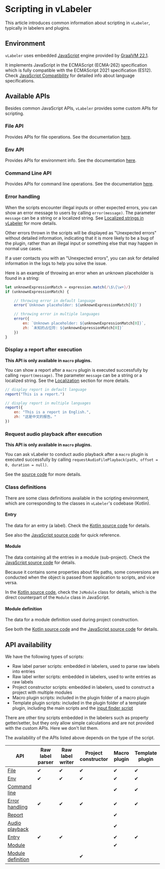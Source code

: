 # Scripting in vLabeler

This article introduces common information about scripting in `vLabeler`, typically in labelers and plugins.

## Environment

`vLabeler` uses embedded [JavaScript](https://developer.mozilla.org/ja/docs/Web/JavaScript) engine provided
by [GraalVM 22.1](https://www.graalvm.org/22.1/reference-manual/js/).

It implements JavaScript in the ECMAScript (ECMA-262) specification which is fully compatible with the ECMAScript 2021
specification (ES12).
Check [JavaScript Compatibility](https://www.graalvm.org/22.1/reference-manual/js/JavaScriptCompatibility/) for detailed
info about language specifications.

## Available APIs

Besides common JavaScript APIs, `vLabeler` provides some custom APIs for scripting.

### File API

Provides APIs for file operations. See the documentation [here](../docs/file-api.md).

### Env API

Provides APIs for environment info. See the documentation [here](../docs/env-api.md).

### Command Line API

Provides APIs for command line operations. See the documentation [here](../docs/command-line-api.md).

### Error handling

When the scripts encounter illegal inputs or other expected errors, you can show an error message to users by
calling `error(message)`.
The parameter `message` can be a string or a localized string.
See [Localized strings in vLabeler](localized-string.md) for more details.

Other errors thrown in the scripts will be displayed as "Unexpected errors" without detailed information, indicating
that it is more likely to be a bug of the plugin, rather than an illegal input or something else that may happen in
normal use cases.

If a user contacts you with an "Unexpected errors", you can ask for detailed information in the logs to help you solve
the issue.

Here is an example of throwing an error when an unknown placeholder is found in a string:

```javascript
let unknownExpressionMatch = expression.match(/\$\{\w+}/)
if (unknownExpressionMatch) {

    // throwing error in default language 
    error(`Unknown placeholder: ${unknownExpressionMatch[0]}`)

    // throwing error in multiple languages
    error({
        en: `Unknown placeholder: ${unknownExpressionMatch[0]}`,
        zh: `未知的占位符: ${unknownExpressionMatch[0]}`
    })
}
```

### Display a report after execution

**This API is only available in `macro` plugins.**

You can show a report after a `macro` plugin is executed successfully by calling `report(message)`.
The parameter `message` can be a string or a localized string.
See the [Localization](#localization) section for more details.

```javascript
// display report in default language
report("This is a report.")

// display report in multiple languages
report({
    en: "This is a report in English.",
    zh: "这是中文的报告。"
})
```

### Request audio playback after execution

**This API is only available in `macro` plugins.**

You can ask vLabeler to conduct audio playback after a `macro` plugin is executed successfully by
calling `requestAudioFilePlayback(path, offset = 0, duration = null)`.

See the [source code](../src/jvmMain/resources/js/request_audio_playback.js) for more details.

### Class definitions

There are some class definitions available in the scripting environment, which are corresponding to the classes in
`vLabeler`'s codebase (Kotlin).

#### Entry

The data for an entry (a label).
Check the [Kotlin source code](../src/jvmMain/kotlin/com/sdercolin/vlabeler/model/Entry.kt) for details.

See also the [JavaScript source code](../src/jvmMain/resources/js/class_entry.js) for quick reference.

#### Module

The data containing all the entries in a module (sub-project).
Check the [JavaScript source code](../src/jvmMain/resources/js/class_module.js) for details.

Because it contains some properties about file paths, some conversions are conducted when the object is passed from
application to scripts, and vice versa.

In the [Kotlin source code](../src/jvmMain/kotlin/com/sdercolin/vlabeler/model/Module.kt), check the `JsModule` class
for details, which is the direct counterpart of the `Module` class in JavaScript.

#### Module definition

The data for a module definition used during project construction.

See both the [Kotlin source code](../src/jvmMain/kotlin/com/sdercolin/vlabeler/model/ModuleDefinition.kt) and
the [JavaScript source code](../src/jvmMain/resources/js/module_definition.js) for details.

## API availability

We have the following types of scripts:

- Raw label parser scripts: embedded in labelers, used to parse raw labels into entries
- Raw label writer scripts: embedded in labelers, used to write entries as raw labels
- Project constructor scripts: embedded in labelers, used to construct a project with multiple modules
- Macro plugin scripts: included in the plugin folder of a macro plugin
- Template plugin scripts: included in the plugin folder of a template plugin, including the main scripts and the [input
  finder script](plugin-development.md#find-input-files-dynamically)

There are other tiny scripts embedded in the labelers such as property getter/setter, but they only allow simple
calculations and are not provided with the custom APIs. Here we don't list them.

The availability of the APIs listed above depends on the type of the script.

| API                                                       | Raw label parser | Raw label writer | Project constructor | Macro plugin | Template plugin |
|-----------------------------------------------------------|------------------|------------------|---------------------|--------------|-----------------|
| [File](#file-api)                                         | ✔                | ✔                | ✔                   | ✔            | ✔               |
| [Env](#env-api)                                           | ✔                | ✔                | ✔                   | ✔            | ✔               |
| [Command line](#command-line-api)                         |                  |                  |                     | ✔            | ✔               |
| [Error handling](#error-handling)                         | ✔                | ✔                | ✔                   | ✔            | ✔               |
| [Report](#display-a-report-after-execution)               |                  |                  |                     | ✔            |                 |
| [Audio playback](#request-audio-playback-after-execution) |                  |                  |                     | ✔            |                 |
| [Entry](#entry)                                           | ✔                | ✔                |                     | ✔            | ✔               |
| [Module](#module)                                         |                  |                  |                     | ✔            |                 |
| [Module definition](#module-definition)                   |                  |                  | ✔                   |              |                 |

